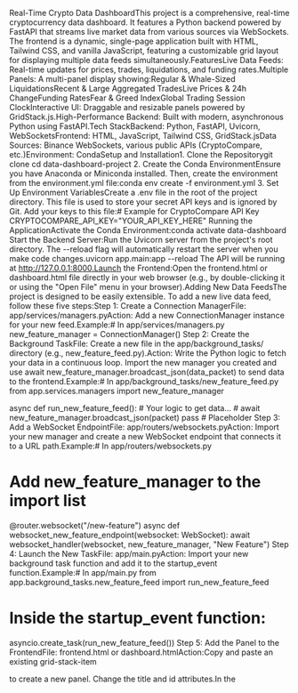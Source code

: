 Real-Time Crypto Data DashboardThis project is a comprehensive, real-time cryptocurrency data dashboard. It features a Python backend powered by FastAPI that streams live market data from various sources via WebSockets. The frontend is a dynamic, single-page application built with HTML, Tailwind CSS, and vanilla JavaScript, featuring a customizable grid layout for displaying multiple data feeds simultaneously.FeaturesLive Data Feeds: Real-time updates for prices, trades, liquidations, and funding rates.Multiple Panels: A multi-panel display showing:Regular & Whale-Sized LiquidationsRecent & Large Aggregated TradesLive Prices & 24h ChangeFunding RatesFear & Greed IndexGlobal Trading Session ClockInteractive UI: Draggable and resizable panels powered by GridStack.js.High-Performance Backend: Built with modern, asynchronous Python using FastAPI.Tech StackBackend: Python, FastAPI, Uvicorn, WebSocketsFrontend: HTML, JavaScript, Tailwind CSS, GridStack.jsData Sources: Binance WebSockets, various public APIs (CryptoCompare, etc.)Environment: CondaSetup and Installation1. Clone the Repositorygit clone <your-repository-url>
cd data-dashboard-project
2. Create the Conda EnvironmentEnsure you have Anaconda or Miniconda installed. Then, create the environment from the environment.yml file:conda env create -f environment.yml
3. Set Up Environment VariablesCreate a .env file in the root of the project directory. This file is used to store your secret API keys and is ignored by Git. Add your keys to this file:# Example for CryptoCompare API Key
CRYPTOCOMPARE_API_KEY="YOUR_API_KEY_HERE"
Running the ApplicationActivate the Conda Environment:conda activate data-dashboard
Start the Backend Server:Run the Uvicorn server from the project's root directory. The --reload flag will automatically restart the server when you make code changes.uvicorn app.main:app --reload
The API will be running at http://127.0.0.1:8000.Launch the Frontend:Open the frontend.html or dashboard.html file directly in your web browser (e.g., by double-clicking it or using the "Open File" menu in your browser).Adding New Data FeedsThe project is designed to be easily extensible. To add a new live data feed, follow these five steps:Step 1: Create a Connection ManagerFile: app/services/managers.pyAction: Add a new ConnectionManager instance for your new feed.Example:# In app/services/managers.py
new_feature_manager = ConnectionManager()
Step 2: Create the Background TaskFile: Create a new file in the app/background_tasks/ directory (e.g., new_feature_feed.py).Action: Write the Python logic to fetch your data in a continuous loop. Import the new manager you created and use await new_feature_manager.broadcast_json(data_packet) to send data to the frontend.Example:# In app/background_tasks/new_feature_feed.py
from app.services.managers import new_feature_manager

async def run_new_feature_feed():
    # Your logic to get data...
    # await new_feature_manager.broadcast_json(packet)
    pass # Placeholder
Step 3: Add a WebSocket EndpointFile: app/routers/websockets.pyAction: Import your new manager and create a new WebSocket endpoint that connects it to a URL path.Example:# In app/routers/websockets.py
# Add new_feature_manager to the import list

@router.websocket("/new-feature")
async def websocket_new_feature_endpoint(websocket: WebSocket):
    await websocket_handler(websocket, new_feature_manager, "New Feature")
Step 4: Launch the New TaskFile: app/main.pyAction: Import your new background task function and add it to the startup_event function.Example:# In app/main.py
from app.background_tasks.new_feature_feed import run_new_feature_feed

# Inside the startup_event function:
asyncio.create_task(run_new_feature_feed())
Step 5: Add the Panel to the FrontendFile: frontend.html or dashboard.htmlAction:Copy and paste an existing grid-stack-item <div> to create a new panel. Change the title and id attributes.In the <script> tag at the bottom, add a new setupWebSocket() call to connect your new panel to the WebSocket endpoint you created.Example:<!-- In the HTML body -->
<div class="grid-stack-item" gs-x="0" gs-y="18" gs-w="4" gs-h="4">
    <div class="grid-stack-item-content">
        <header class="p-3 border-b border-gray-800">
            <h2 class="text-base font-bold text-pink-400">New Feature</h2>
            <div id="status-new-feature" class="mt-1">...</div>
        </header>
        <div id="feed-new-feature" class="p-3"></div>
    </div>
</div>

<!-- In the script tag -->
<script>
    // ...
    setupWebSocket('new-feature', 'new-feature');
</script>
